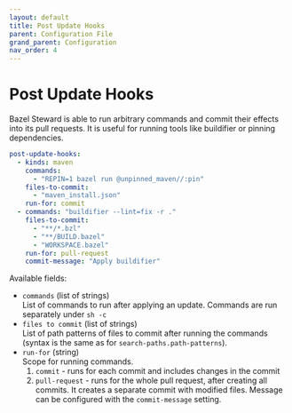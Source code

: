 ```yaml
---
layout: default
title: Post Update Hooks
parent: Configuration File
grand_parent: Configuration
nav_order: 4
---
```


# Post Update Hooks

Bazel Steward is able to run arbitrary commands and commit their effects into its pull requests. It is useful for running tools like buildifier or pinning dependencies.

```yaml
post-update-hooks:
  - kinds: maven
    commands:
      - "REPIN=1 bazel run @unpinned_maven//:pin"
    files-to-commit:
      - "maven_install.json"
    run-for: commit
  - commands: "buildifier --lint=fix -r ."
    files-to-commit:
      - "**/*.bzl"
      - "**/BUILD.bazel"
      - "WORKSPACE.bazel"
    run-for: pull-request
    commit-message: "Apply buildifier"
```

Available fields:
  * `commands` (list of strings) <br/>
    List of commands to run after applying an update. Commands are run separately under `sh -c`
  * `files to commit` (list of strings) <br/>
    List of path patterns of files to commit after running the commands (syntax is the same as for `search-paths.path-patterns`).
  * `run-for` (string) <br/>
    Scope for running commands.
    1. `commit` - runs for each commit and includes changes in the commit
    2. `pull-request` - runs for the whole pull request, after creating all commits. It creates a separate commit with modified files. Message can be configured with the `commit-message` setting.
